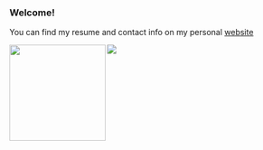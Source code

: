 ### Welcome!

You can find my resume and contact info on my personal [website](https://ischemist.com)

<div>
  <img height="170" align="left" src="https://githubstats-69cbfm1g5-anmorgunovs-projects.vercel.app/api?username=anmorgunov&theme=transparent&show_icons=true&count_private=true&include_all_commits=true" />
  <img src="https://githubstats-69cbfm1g5-anmorgunovs-projects.vercel.app/api/top-langs?layout=compact\&hide=jupyter%20notebook,css,tex,html,roff,mdx\&username=anmorgunov" />
</div>
